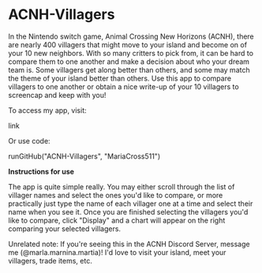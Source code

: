 # ACNH-Villagers
In the Nintendo switch game, Animal Crossing New Horizons (ACNH), there are nearly 400 villagers that might move to your island and become on of your 10 new neighbors. With so many critters to pick from, it can be hard to compare them to one another and make a decision about who your dream team is. Some villagers get along better than others, and some may match the theme of your island better than others. Use this app to compare villagers to one another or obtain a nice write-up of your 10 villagers to screencap and keep with you!

To access my app, visit:

link

Or use code:

runGitHub("ACNH-Villagers", "MariaCross511")


**Instructions for use**

The app is quite simple really. You may either scroll through the list of villager names and select the ones you'd like to compare, or more practically just type the name of each villager one at a time and select their name when you see it. Once you are finished selecting the villagers you'd like to compare, click "Display" and a chart will appear on the right comparing your selected villagers. 

Unrelated note: If you're seeing this in the ACNH Discord Server, message me (@marla.marnina.martia)! I'd love to visit your island, meet your villagers, trade items, etc.
